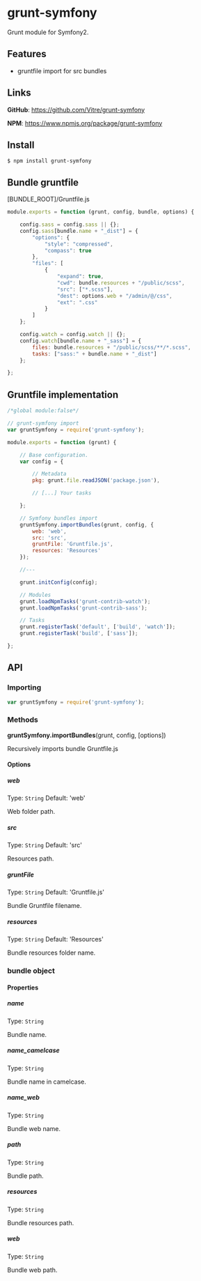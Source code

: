 grunt-symfony
=============

Grunt module for Symfony2.

Features
--------

  * gruntfile import for src bundles

Links
-----

**GitHub**: https://github.com/Vitre/grunt-symfony

**NPM**: https://www.npmjs.org/package/grunt-symfony

Install
-------

    $ npm install grunt-symfony

Bundle gruntfile
-------------

[BUNDLE_ROOT]/Gruntfile.js

```javascript
module.exports = function (grunt, config, bundle, options) {

    config.sass = config.sass || {};
    config.sass[bundle.name + "_dist"] = {
        "options": {
            "style": "compressed",
            "compass": true
        },
        "files": [
            {
                "expand": true,
                "cwd": bundle.resources + "/public/scss",
                "src": ["*.scss"],
                "dest": options.web + "/admin/@/css",
                "ext": ".css"
            }
        ]
    };

    config.watch = config.watch || {};
    config.watch[bundle.name + "_sass"] = {
        files: bundle.resources + "/public/scss/**/*.scss",
        tasks: ["sass:" + bundle.name + "_dist"]
    };

};
```

Gruntfile implementation
------------------------

```javascript
/*global module:false*/

// grunt-symfony import
var gruntSymfony = require('grunt-symfony');

module.exports = function (grunt) {

    // Base configuration.
    var config = {

        // Metadata
        pkg: grunt.file.readJSON('package.json'),

        // [...] Your tasks

    };

    // Symfony bundles import
    gruntSymfony.importBundles(grunt, config, {
        web: 'web',
        src: 'src',
        gruntFile: 'Gruntfile.js',
        resources: 'Resources'
    });

    //---

    grunt.initConfig(config);

    // Modules
    grunt.loadNpmTasks('grunt-contrib-watch');
    grunt.loadNpmTasks('grunt-contrib-sass');

    // Tasks
    grunt.registerTask('default', ['build', 'watch']);
    grunt.registerTask('build', ['sass']);

};

```

API
---

### Importing

```javascript
var gruntSymfony = require('grunt-symfony');
```

### Methods

**gruntSymfony.importBundles**(grunt, config, [options])

Recursively imports bundle Gruntfile.js

#### Options

##### web

Type: `String` Default: 'web'

Web folder path.

##### src

Type: `String` Default: 'src'

Resources path.

##### gruntFile

Type: `String` Default: 'Gruntfile.js'

Bundle Gruntfile filename.

##### resources

Type: `String` Default: 'Resources'

Bundle resources folder name.



### bundle object

#### Properties

##### name

Type: `String`

Bundle name.

##### name_camelcase

Type: `String`

Bundle name in camelcase.

##### name_web

Type: `String`

Bundle web name.

##### path

Type: `String`

Bundle path.

##### resources

Type: `String`

Bundle resources path.

##### web

Type: `String`

Bundle web path.